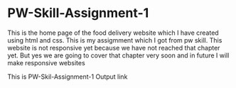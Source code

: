 # PW-Skill-Assignment-1
This is the home page of the food delivery website which I have created using html and css.  This is my assigmment which I got from pw skill.  This website is not responsive yet because we have not reached that chapter yet.  But yes we are going to cover that chapter very soon and in future I will make responsive websites

This is PW-Skil-Assignment-1 Output link
